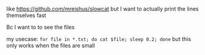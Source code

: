 like https://github.com/mreishus/slowcat but I want to actually print the lines themselves fast

Bc I want to to see the files

my usecase: `for file in *.txt; do cat $file; sleep 0.2; done` but this only works when the files are small

